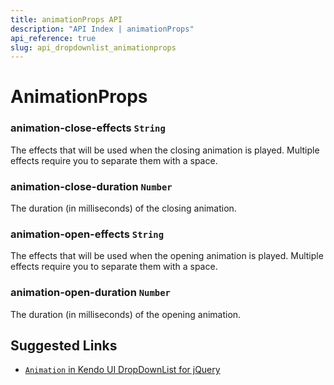 ```yaml
---
title: animationProps API
description: "API Index | animationProps"
api_reference: true
slug: api_dropdownlist_animationprops
---
```


# AnimationProps

### animation-close-effects `String`

The effects that will be used when the closing animation is played. Multiple effects require you to separate them with a space.

### animation-close-duration `Number`

The duration (in milliseconds) of the closing animation.

### animation-open-effects `String`

The effects that will be used when the opening animation is played. Multiple effects require you to separate them with a space.

### animation-open-duration `Number`

The duration (in milliseconds) of the opening animation.

## Suggested Links

* [`Animation` in Kendo UI DropDownList for jQuery](https://docs.telerik.com/kendo-ui/api/javascript/ui/dropdownlist/configuration/animation)
